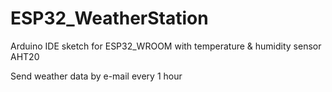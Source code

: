 # ESP32_WeatherStation

Arduino IDE sketch for ESP32_WROOM
with temperature & humidity sensor AHT20

Send weather data by e-mail every 1 hour
